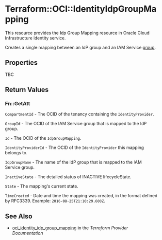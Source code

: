 # Terraform::OCI::IdentityIdpGroupMapping

This resource provides the Idp Group Mapping resource in Oracle Cloud Infrastructure Identity service.

Creates a single mapping between an IdP group and an IAM Service
[group](https://docs.cloud.oracle.com/iaas/api/#/en/identity/20160918/Group/).

## Properties

TBC

## Return Values

### Fn::GetAtt

`CompartmentId` - The OCID of the tenancy containing the `IdentityProvider`.

`GroupId` - The OCID of the IAM Service group that is mapped to the IdP group.

`Id` - The OCID of the `IdpGroupMapping`.

`IdentityProviderId` - The OCID of the `IdentityProvider` this mapping belongs to.

`IdpGroupName` - The name of the IdP group that is mapped to the IAM Service group.

`InactiveState` - The detailed status of INACTIVE lifecycleState.

`State` - The mapping's current state.

`TimeCreated` - Date and time the mapping was created, in the format defined by RFC3339.  Example: `2016-08-25T21:10:29.600Z`.

## See Also

* [oci_identity_idp_group_mapping](https://www.terraform.io/docs/providers/oci/r/identity_idp_group_mapping.html) in the _Terraform Provider Documentation_